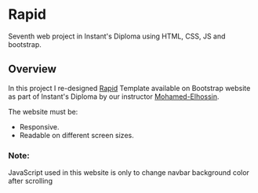 # Rapid

Seventh web project in Instant's Diploma using HTML, CSS, JS and bootstrap.

## Overview

In this project I re-designed [Rapid](https://mohamed-elhossin.github.io/task-bootstrap/) Template available on Bootstrap website as part of Instant's Diploma by our instructor [Mohamed-Elhossin](https://github.com/mohamed-Elhossin).

The website must be:

- Responsive.
- Readable on different screen sizes.

### Note:

JavaScript used in this website is only to change navbar background color after scrolling
